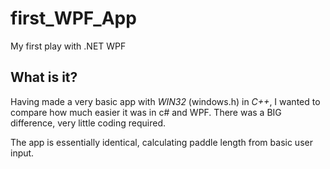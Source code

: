 # first_WPF_App
My first play with .NET WPF

## What is it?
Having made a very basic app with *WIN32* (windows.h) in *C++*, I wanted to compare how much easier it was in c# and WPF. There was a BIG difference, 
very little coding required. 

The app is essentially identical, calculating paddle length from basic user input.

